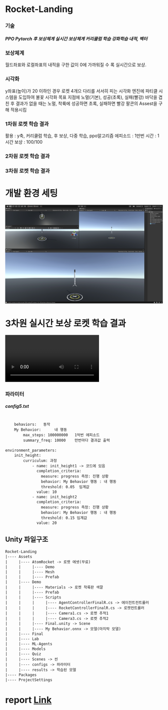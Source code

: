 # Rocket-Landing
### 기술
##### PPO Pytorch  후 보상체계  실시간 보상체계  커리큘럼 학습  강화학습  내적, 벡터

### 보상체계
월드좌표와 로컬좌표의 내적을 구한 값이 0에 가까워질 수 록 실시간으로 보상.

### 시각화
y좌표(높이)가 20 이하인 경우 로켓 4개으 다리를 서서히 피는 시각화
엔진에 파티클 시스템을 도입하여 불꽃 시각화
목표 지점에 노멀(기본), 성공(초록), 실패(빨강) 바닥을 겹친 후 결과가 없을 때는 노멀, 착륙에 성공하면 초록, 실패하면 빨강
팔콘의 Assest을 구해 적용시킴

### 1차원 로켓 학습 결과
활용 : y축, 커리큘럼 학습, 후 보상, 다중 학습, ppo알고리즘
에피소드 : 1만번
시간 : 1시간
보상 : 100/100


### 2차원 로켓 학습 결과

### 3차원 로켓 학습 결과
# 개발 환경 세팅
![image](result/Preferences.png)
# 3차원  실시간 보상 로켓 학습 결과
![video](result/Roket_Video.mov)

### 파라미터
##### config5.txt
<pre><code>
    behaviors:   동작
    My Behavior:      내 행동
        max_steps: 100000000   1억번 에피소드
        summary_freq: 10000    만번마다 결과값 출력

environment_parameters:
    init_height:
        curriculum: 과정
            - name: init_height1 -> 코드에 있음
              completion_criteria:
                measure: progress 측정: 진행 상황
                behavior: My Behavior 행동 : 내 행동
                threshold: 0.05  임계값
              value: 10
            - name: init_height2
              completion_criteria:  
                measure: progress 측정: 진행 상황
                behavior: My Behavior 행동 : 내 행동
                threshold: 0.15 임계값
              value: 20
</code></pre>


## Unity 파일구조
```
Rocket-Landing
|---- Assets
|     |---- AtomRocket -> 로켓 에셋(무료)
|     |     |---- Demo
|     |     |---- Mesh
|     |     |---- Prefab
|     |---- Demo
|     |     |---- Materials -> 로켓 착륙판 색깔
|     |     |---- Prefab
|     |     |---- Scripts
|     |     |     |---- AgentControllerFinalR.cs -> 에이전트컨트롤러
|     |     |     |---- RocketControllerFinalR.cs -> 로켓컨트롤러
|     |     |     |---- Camera1.cs -> 로켓 추적1
|     |     |     |---- Camera3.cs -> 로켓 추적2
|     |     |---- Final.unity -> Scene
|     |     |---- My Behavior.onnx -> 모델(마지막 모댈)
|     |---- Final
|     |---- Lab
|     |---- ML-Agents
|     |---- Models
|     |---- Quiz
|     |---- Scenes -> 씬
|     |---- configs -> 파라미터
|     |---- results -> 학습된 모델
|---- Packages
|---- ProjectSettings
```
# report [Link](https://docs.google.com/document/d/1wvJgfdiplu9KBd0RmszDFPmp2Y5kYz2s1mIfXryPQIc/edit?usp=sharing)
